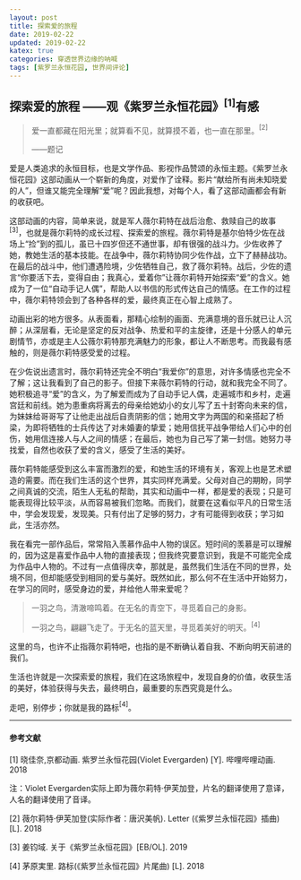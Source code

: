 ```yaml
---
layout: post
title: 探索爱的旅程
date: 2019-02-22
updated: 2019-02-22
katex: true
categories: 穿透世界边缘的呐喊
tags: [紫罗兰永恒花园, 世界间评论]
---
```


## 探索爱的旅程  ——观《紫罗兰永恒花园》$^{\text{[1]}}$有感

> 爱一直都藏在阳光里；就算看不见，就算摸不着，也一直在那里。$^{\text{[2]}}$
>
> ——题记

<!-- more -->

爱是人类追求的永恒目标，也是文学作品、影视作品赞颂的永恒主题。《紫罗兰永恒花园》这部动画从一个崭新的角度，对爱作了诠释。影片“献给所有尚未知晓爱的人”，但谁又能完全理解“爱”呢？因此我想，对每个人，看了这部动画都会有新的收获吧。

这部动画的内容，简单来说，就是军人薇尔莉特在战后治愈、救赎自己的故事$^{\text{[3]}}$，也就是薇尔莉特的成长过程、探索爱的旅程。薇尔莉特是基尔伯特少佐在战场上“捡”到的孤儿，虽已十四岁但还不通世事，却有很强的战斗力。少佐收养了她，教她生活的基本技能。在战争中，薇尔莉特协同少佐作战，立下了赫赫战功。在最后的战斗中，他们遭遇险境，少佐牺牲自己，救了薇尔莉特。战后，少佐的遗言“你要活下去，变得自由；我真心，爱着你”让薇尔莉特开始探索“爱”的含义。她成为了一位“自动手记人偶”，帮助人以书信的形式传达自己的情感。在工作的过程中，薇尔莉特领会到了各种各样的爱，最终真正在心智上成熟了。

动画出彩的地方很多。从表面看，那精心绘制的画面、充满意境的音乐就已让人沉醉；从深层看，无论是坚定的反对战争、热爱和平的主旋律，还是十分感人的单元剧情节，亦或是主人公薇尔莉特那充满魅力的形象，都让人不断思考。而我最有感触的，则是薇尔莉特感受爱的过程。

在少佐说出遗言时，薇尔莉特还完全不明白“我爱你”的意思，对许多情感也完全不了解；这让我看到了自己的影子。但接下来薇尔莉特的行动，就和我完全不同了。她积极追寻“爱”的含义，为了解爱而成为了自动手记人偶，走遍城市和乡村，走遍宫廷和前线。她为患重病将离去的母亲给她幼小的女儿写了五十封寄向未来的信，为妹妹给哥哥写了让他走出战后自责阴影的信；她用文字为两国的和亲搭起了桥梁，为即将牺牲的士兵传达了对未婚妻的挚爱；她用信抚平战争带给人们心中的创伤，她用信连接人与人之间的情感；在最后，她也为自己写了第一封信。她努力寻找爱，自然也收获了爱的含义，感受了生活的美好。

薇尔莉特能感受到这么丰富而激烈的爱，和她生活的环境有关，客观上也是艺术塑造的需要。而在我们生活的这个世界，其实同样充满爱。父母对自己的期盼，同学之间真诚的交流，陌生人无私的帮助，其实和动画中一样，都是爱的表现；只是可能表现得比较平淡，从而容易被我们忽略。而我们，就要在这看似平凡的日常生活中，学会发现爱，发现美。只有付出了足够的努力，才有可能得到收获；学习如此，生活亦然。

我在看完一部作品后，常常陷入羡慕作品中人物的误区。短时间的羡慕是可以理解的，因为这是喜爱作品中人物的直接表现；但我终究要意识到，我是不可能完全成为作品中人物的。不过有一点值得庆幸，那就是，虽然我们生活在不同的世界，处境不同，但却能感受到相同的爱与美好。既然如此，那么何不在生活中开始努力，在学习的同时，感受身边的爱，并给他人带来爱呢？

> 一羽之鸟，清澈啼鸣着。在无名的青空下，寻觅着自己的身影。
>
> 一羽之鸟，翩翩飞走了。于无名的蓝天里，寻觅着美好的明天。$^{\text{[4]}}$

这里的鸟，也许不止指薇尔莉特吧，也指的是不断确认着自我、不断向明天前进的我们。

生活也许就是一次探索爱的旅程，我们在这场旅程中，发现自身的价值，收获生活的美好，体验获得与失去，最终明白，最重要的东西究竟是什么。

走吧，别停步；你就是我的路标$^{\text{[4]}}$。

------

#### 参考文献

[1] 晓佳奈,京都动画. 紫罗兰永恒花园(Violet Evergarden) [Y]. 哔哩哔哩动画. 2018

注：Violet Evergarden实际上即为薇尔莉特·伊芙加登，片名的翻译使用了意译，人名的翻译使用了音译。

[2] 薇尔莉特·伊芙加登(实际作者：唐沢美帆). Letter (《紫罗兰永恒花园》插曲) [L]. 2018

[3] 姜钧域. 关于《紫罗兰永恒花园》[EB/OL]. 2019

[4] 茅原実里. 路标(《紫罗兰永恒花园》片尾曲) [L]. 2018